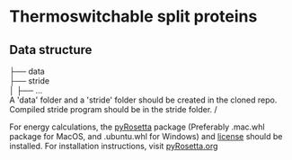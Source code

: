 # Thermoswitchable split proteins

## Data structure
├── data\
├── stride\
│   ├── ...\
A 'data' folder and a 'stride' folder should be created in the cloned repo. Compiled stride program should be in the stride folder. /

For energy calculations, the [pyRosetta](https://graylab.jhu.edu/download/PyRosetta4/archive/release/) package (Preferably .mac.whl package for MacOS, and .ubuntu.whl for Windows) and [license](https://github.com/RosettaCommons/rosetta/blob/main/LICENSE.PyRosetta.md) should be installed. For installation instructions, visit [pyRosetta.org](https://www.pyrosetta.org/downloads)

